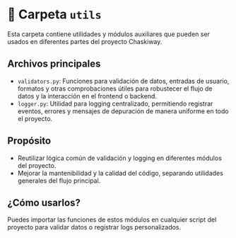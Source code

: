 # 🧰 Carpeta `utils`

Esta carpeta contiene utilidades y módulos auxiliares que pueden ser usados en diferentes partes del proyecto Chaskiway.

## Archivos principales

- `validators.py`: Funciones para validación de datos, entradas de usuario, formatos y otras comprobaciones útiles para robustecer el flujo de datos y la interacción en el frontend o backend.
- `logger.py`: Utilidad para logging centralizado, permitiendo registrar eventos, errores y mensajes de depuración de manera uniforme en todo el proyecto.

## Propósito

- Reutilizar lógica común de validación y logging en diferentes módulos del proyecto.
- Mejorar la mantenibilidad y la calidad del código, separando utilidades generales del flujo principal.

## ¿Cómo usarlos?

Puedes importar las funciones de estos módulos en cualquier script del proyecto para validar datos o registrar logs personalizados. 